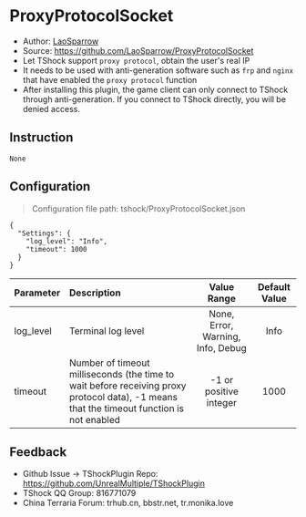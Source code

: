 # ProxyProtocolSocket

- Author: [LaoSparrow](https://github.com/LaoSparrow)
- Source: https://github.com/LaoSparrow/ProxyProtocolSocket
- Let TShock support `proxy protocol`, obtain the user's real IP
- It needs to be used with anti-generation software such as `frp` and `nginx` that have enabled the `proxy protocol` function
- After installing this plugin, the game client can only connect to TShock through anti-generation. If you connect to TShock directly, you will be denied access.

## Instruction

```
None
```

## Configuration
> Configuration file path: tshock/ProxyProtocolSocket.json
```json5
{
  "Settings": {
    "log_level": "Info",
    "timeout": 1000
  }
}
```

| Parameter        | Description                                              |                Value Range                | Default Value  |
|:----------|:------------------------------------------------|:---------------------------------:|:----:|
| log_level | Terminal log level                                          | None, Error, Warning, Info, Debug | Info |
| timeout   | Number of timeout milliseconds (the time to wait before receiving proxy protocol data), -1 means that the timeout function is not enabled |             -1 or positive integer              | 1000 |

## Feedback
- Github Issue -> TShockPlugin Repo: https://github.com/UnrealMultiple/TShockPlugin
- TShock QQ Group: 816771079
- China Terraria Forum: trhub.cn, bbstr.net, tr.monika.love
